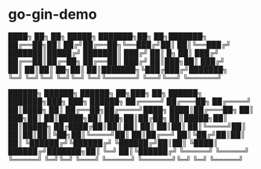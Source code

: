 # go-gin-demo
████╗ ██╗  ██╗ █████╗ ███████╗██╗    ██╗███████╗                                      
██╔══██╗██║ ██╔╝██╔══██╗╚══███╔╝██║    ██║╚══███╔╝                                      
███████║█████╔╝ ███████║  ███╔╝ ██║ █╗ ██║  ███╔╝                                       
██╔══██║██╔═██╗ ██╔══██║ ███╔╝  ██║███╗██║ ███╔╝                                        
██║  ██║██║  ██╗██║  ██║███████╗╚███╔███╔╝███████╗                                      
╚═╝  ╚═╝╚═╝  ╚═╝╚═╝  ╚═╝╚══════╝ ╚══╝╚══╝ ╚══════╝                                      
                                                                                        
 ██████╗  ██████╗        ██████╗ ██╗███╗   ██╗      ██████╗ ███████╗███╗   ███╗ ██████╗ 
██╔════╝ ██╔═══██╗      ██╔════╝ ██║████╗  ██║      ██╔══██╗██╔════╝████╗ ████║██╔═══██╗
██║  ███╗██║   ██║█████╗██║  ███╗██║██╔██╗ ██║█████╗██║  ██║█████╗  ██╔████╔██║██║   ██║
██║   ██║██║   ██║╚════╝██║   ██║██║██║╚██╗██║╚════╝██║  ██║██╔══╝  ██║╚██╔╝██║██║   ██║
╚██████╔╝╚██████╔╝      ╚██████╔╝██║██║ ╚████║      ██████╔╝███████╗██║ ╚═╝ ██║╚██████╔╝
 ╚═════╝  ╚═════╝        ╚═════╝ ╚═╝╚═╝  ╚═══╝      ╚═════╝ ╚══════╝╚═╝     ╚═╝ ╚═════╝ 
